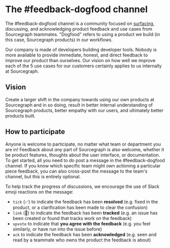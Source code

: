 # The #feedback-dogfood channel

The #feedback-dogfood channel is a community focused on [surfacing](surfacing_product_feedback.md), discussing, and acknowledging product feedback and use cases from Sourcegraph teammates.
"Dogfood" refers to using a product we build (in this case, Sourcegraph products) in our workflows.

Our company is made of developers building developer tools.
Nobody is more available to provide immediate, honest, and direct feedback to improve our product than ourselves.
Our vision on how well we improve each of the 5 use cases for our customers certainly applies to us internally at Sourcegraph.

## Vision

Create a larger shift in the company towards using our own products at Sourcegraph and in so doing, result in better internal understanding of Sourcegraph products, better empathy with our users, and ultimately better products built.

## How to participate

Anyone is welcome to participate, no matter what team or department you are in!
Feedback about *any* part of Sourcegraph is also welcome, whether it be product features, thoughts about the user interface, or documentation.
To get started, all you need to do post a message in the #feedback-dogfood channel.
If you know which specific team might own actioning a particular piece feedback, you can also cross-post the message to the team's channel, but this is entirely optional.

To help track the progress of discussions, we encourage the use of Slack emoji reactions on the message:

- `tick` (✅) to indicate the feedback has been **resolved** (e.g. fixed in the product, or a clarification has been made to clear the confusion)
- `link` (🔗) to indicate the feedback has been **tracked** (e.g. an issue has been created or found that tracks work on the feedback)
- `upvote` to indicate that **you agree with the feedback** (e.g. you feel similarly, or have run into the issue before)
- `ack` to indicate the feedback has been **acknowledged** (e.g. seen and read by a teammate who owns the product the feedback is about)
